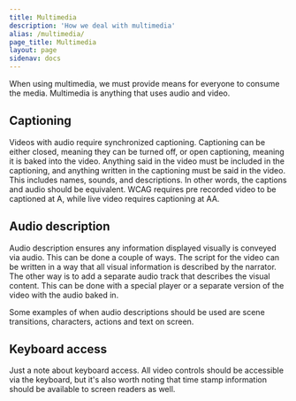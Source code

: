 ```yaml
---
title: Multimedia
description: 'How we deal with multimedia'
alias: /multimedia/
page_title: Multimedia
layout: page
sidenav: docs
---
```

When using multimedia, we must provide means for everyone to consume the media. Multimedia is anything that uses audio and video.

## Captioning

Videos with audio require synchronized captioning. Captioning can be either closed, meaning they can be turned off, or open captioning, meaning it is baked into the video. Anything said in the video must be included in the captioning, and anything written in the captioning must be said in the video. This includes names, sounds, and descriptions. In other words, the captions and audio should be equivalent. WCAG requires pre recorded video to be captioned at A, while live video requires captioning at AA.

## Audio description

Audio description ensures any information displayed visually is conveyed via audio. This can be done a couple of ways. The script for the video can be written in a way that all visual information is described by the narrator. The other way is to add a separate audio track that describes the visual content. This can be done with a special player or a separate version of the video with the audio baked in.

 Some examples of when audio descriptions should be used are scene transitions, characters, actions and text on screen.

## Keyboard access

Just a note about keyboard access. All video controls should be accessible via the keyboard, but it's also worth noting that time stamp information should be available to screen readers as well.
